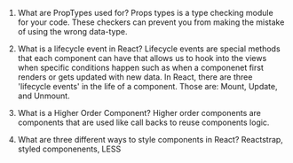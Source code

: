 1.  What are PropTypes used for?
Props types is a type checking module for your code. These checkers can prevent you from making the mistake of using the wrong data-type.


1.  What is a lifecycle event in React?
Lifecycle events are special methods that each component can have that allows us to hook into the views when specific conditions happen such as when a componenet first renders or gets updated with new data. In React, there are three 'lifecycle events' in the life of a component. Those are: Mount, Update, and Unmount.


1.  What is a Higher Order Component?
Higher order components are components 
that are used like call backs to reuse components logic.

1.  What are three different ways to style components in React?
Reactstrap, styled componenents, LESS
